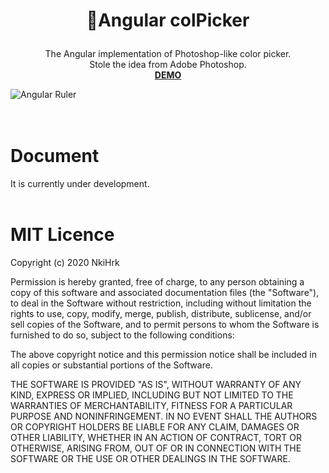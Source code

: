 # <p align="middle">🌈Angular colPicker</p>

<p align="middle">The Angular implementation of Photoshop-like color picker.
<br>Stole the idea from Adobe Photoshop.
<br><a href="https://nkihrk.github.io/ng-colPicker/"><b>DEMO</b></a>
</p>

![Angular Ruler](./src/assets/gif.gif)
<br><br><br>
# Document
It is currently under development.
<br><br>

# MIT Licence
Copyright (c) 2020 NkiHrk

Permission is hereby granted, free of charge, to any person obtaining a copy of this software and associated documentation files (the "Software"), to deal in the Software without restriction, including without limitation the rights to use, copy, modify, merge, publish, distribute, sublicense, and/or sell copies of the Software, and to permit persons to whom the Software is furnished to do so, subject to the following conditions:

The above copyright notice and this permission notice shall be included in all copies or substantial portions of the Software.

THE SOFTWARE IS PROVIDED "AS IS", WITHOUT WARRANTY OF ANY KIND, EXPRESS OR IMPLIED, INCLUDING BUT NOT LIMITED TO THE WARRANTIES OF MERCHANTABILITY, FITNESS FOR A PARTICULAR PURPOSE AND NONINFRINGEMENT. IN NO EVENT SHALL THE AUTHORS OR COPYRIGHT HOLDERS BE LIABLE FOR ANY CLAIM, DAMAGES OR OTHER LIABILITY, WHETHER IN AN ACTION OF CONTRACT, TORT OR OTHERWISE, ARISING FROM, OUT OF OR IN CONNECTION WITH THE SOFTWARE OR THE USE OR OTHER DEALINGS IN THE SOFTWARE.
